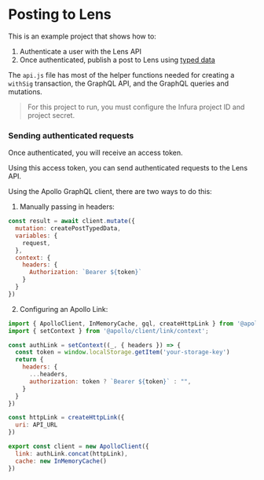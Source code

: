 # Posting to Lens

This is an example project that shows how to:

1. Authenticate a user with the Lens API
2. Once authenticated, publish a post to Lens using [typed data](https://eips.ethereum.org/EIPS/eip-712)

The `api.js` file has most of the helper functions needed for creating a `withSig` transaction, the GraphQL API, and the GraphQL queries and mutations.

> For this project to run, you must configure the Infura project ID and project secret.

### Sending authenticated requests

Once authenticated, you will receive an access token.

Using this access token, you can send authenticated requests to the Lens API.

Using the Apollo GraphQL client, there are two ways to do this:

1. Manually passing in headers:

```javascript
const result = await client.mutate({
  mutation: createPostTypedData,
  variables: {
    request,
  },
  context: {
    headers: {
      Authorization: `Bearer ${token}`
    }
  }
})
```

2. Configuring an Apollo Link:

```javascript
import { ApolloClient, InMemoryCache, gql, createHttpLink } from '@apollo/client'
import { setContext } from '@apollo/client/link/context';

const authLink = setContext((_, { headers }) => {
  const token = window.localStorage.getItem('your-storage-key')
  return {
    headers: {
      ...headers,
      authorization: token ? `Bearer ${token}` : "",
    }
  }
})

const httpLink = createHttpLink({
  uri: API_URL
})

export const client = new ApolloClient({
  link: authLink.concat(httpLink),
  cache: new InMemoryCache()
})
```